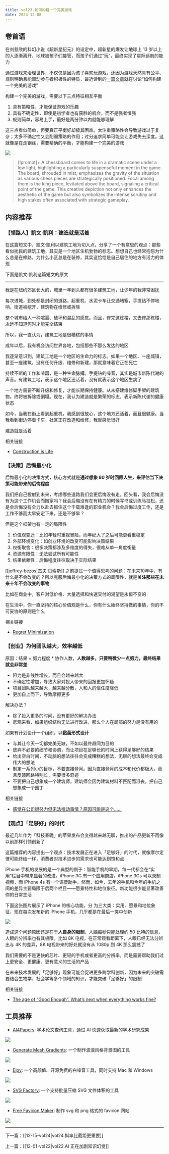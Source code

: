 ```yaml
---
title: vol23.如何构建一个完美游戏
date: 2024-12-08
---
```


## 卷首语

在刘慈欣的科幻小说《超新星纪元》的设定中，超新星的爆发让地球上 13 岁以上的人逐渐离开，地球被孩子们接管，而孩子们通过“玩”，最终实现了星际远航的能力

通过游戏来治理世界，不仅仅是因为孩子喜欢玩游戏，还因为游戏天然具有公平、规则明确且能调动参与者积极性的特质，最近读到的[一篇文章](https://www.theguardian.com/books/2023/oct/09/the-big-idea-is-there-such-a-thing-as-the-perfect-game)就在讨论“如何构建一个完美的游戏”

构建一个完美的游戏，需要以下三点特征相互平衡

1. 具有策略性，才能保证游戏的乐趣
2. 具有不确定性，即使是初学者也有获胜的机会，而不是强者恒强
3. 规则简单，容易上手，最好是两分钟以内就能够理解

这三点看似简单，但要真正平衡好却极其困难。太注重策略性会导致游戏过于复杂；太多不确定性又会削弱策略的作用；过分追求简单可能会让游戏失去深度。这就像是在走钢丝，需要精确的平衡，才能构建一个完美的游戏

![](https://notesimgs.oss-cn-shanghai.aliyuncs.com/img/202412082134736.jpg)

> [!prompt]+
> A chessboard comes to life in a dramatic scene under a low light, highlighting a particularly suspenseful moment in the game. The board, shrouded in mist, emphasizes the gravity of the situation as various chess pieces are strategically positioned. Focal among them is the king piece, levitated above the board, signaling a critical point of the game. This creative depiction not only enhances the aesthetic of the game but also symbolizes the intense scrutiny and high stakes often associated with strategic gameplay.

## 内容推荐

### 【领路人】凯文·凯利：建造就是活着

在这篇短文中，凯文·凯利以建筑工地为切入点，分享了一个有意思的观点：那些看似扰民的建筑工地，其实是一个地区生机勃勃的标志。想想自己也经常抱怨为什么总是在修路，为什么小区总是在装修，其实这恰恰是自己居住的地方有活力的体现

下面是凯文·凯利这篇短文的原文

---

我是在纽约郊区长大的，城里一年到头都有很多建筑工地，让少年的我非常困扰

每次进城，到处都是封闭的道路，起重机、水泥卡车让交通堵塞，手提钻不停地响，街道被挖开，建筑物在维修或拆除

整个城市给人一种喧嚣、破坏和混乱的感觉。而且，修完这栋楼，又去修那栋楼，永远不知道何时才能完全结束

所以，我一直认为，建筑工地是很糟糕的事情

成年以后，我有机会访问世界各地，包括那些不那么发达的地区

我逐渐意识到，建筑工地是一个地区的生命力的标志。如果一个地区、一座城镇，甚至一座建筑，没有任何升级、维修和新建，那就意味着它正在死亡

持续不断的工作和喧嚣，是一种生命脉搏。手提钻的噪音，其实是城市新陈代谢的声音。有建筑工地，表示这个地区还活着，没有就表示这个地区生病了

一个地方需要不断升级和修复，才能长期保持健康。从未搭建维修脚手架的建筑物，终将被拆除或倒塌。现在，我认为建造就是繁荣的标志，表示新陈代谢的健康状态

如今，当我在街上看到起重机，我感到很放心，这个地方还活着，而且很健康。当我看到街边停着卡车，社区正在改造和维修，我就感觉很好

建造就是活着

相关链接

- [Construction is Life](https://kk.org/thetechnium/construction-is-life/)

### 【决策】后悔最小化

后悔最小化的决策方式，核心方式就是**通过想象 80 岁时回顾人生，来评估当下决策可能带来的后悔程度**

我们把自己投射到未来，考虑哪些道路我们会更后悔没有走。回头看，我会后悔没有为这个工作机会而搬家吗？我会后悔没有在有精力的时候写书或训练马拉松，还是会后悔没有全力以赴去抓住这个千载难逢的职业机会？我会后悔过度工作，还是工作不够而太早安定下来，还是不够早？

但是这个框架也有一定的局限性

1. 价值观变迁：比如年轻时重视冒险，而年纪大了之后可能更看重稳定
2. 外部环境变化：如创业环境的改变可能影响决策结果
3. 权衡取舍：很多决策都涉及多维度的得失，很难从单一角度衡量
4. 资源有限性：无法尝试所有可能性
5. 结果依赖性：后悔程度往往取决于实际结果

[[jeffrey-bezos|杰夫·贝索斯]] 之前提过一个值得思考的问题：在未来10年中，有什么是不会改变的？所以克服后悔最小化的决策方式的局限性，就是**关注那些在未来十年不会改变的事物**

比如在商业中，客户对低价格、大量选择和快速交付的渴望是永恒不变的

在生活中，你一直坚持的核心价值观是什么，你有什么始终坚持做的事情，你的不可妥协的原则是什么

相关链接

- [Regret Minimization](https://www.samvitjain.com/blog/regret/)

### 【创业】为何团队越大，效率越低

原因：结果 = 努力程度 * 协作人数，**人数越多，只要稍微少一点努力，最终结果就会非常差**

- 阻力是非线性增长，而且会越来越大
- 不确定性增加，导致大家对投入带来的回报更加怀疑
- 项目团队越来越大，越来越分散，人和人的信任度降低
- 更加自上而下，导致摩擦更多

解决办法？

- 除了投入更多的时间，没有更好的解决办法
- 悲观来看，如果组织结构无法进行改进，那么个人在局部的努力是没有用的

如果有计划设计一个组织，以**黏菌形式设计**

- 与其让今天一切都完美无缺，不如以最终趋同为目的
- 放弃不必要的细节和协调，而让项目在足够长的时间上获得足够好的结果
- 给出空白时间，不动脑的想法往往会变成糟糕的想法，无聊的想法最终会变成伟大的想法
- 制定一系列小的目标，不要直接登月。因为直接登月的成本和代价都极大，而且反馈回路特别长，需要很多奇迹
- 不要把自己想象成一个建筑师，建筑师会因为建筑材料不匹配而沮丧。把自己想象成一个园丁

相关链接

- [感觉在公司很努力但无法推动事情？原因可能是这个……](https://mp.weixin.qq.com/s/LdmyY66FTisN-7y56n3jWA)

### 【观点】「足够好」的时代

最近几年作为「科技春晚」的苹果发布会变得越来越无聊，推出的产品更新不再像以前那样引领创新了

这篇推荐的内容提出一个观点：技术发展正在进入「足够好」的时代，就像摩尔定律可能终结一样，消费者对技术进步的需求也可能达到饱和点

iPhone 手机的发展的是一个典型的例子：智能手机的早期，每一代都会在“实用”栏目中带来显著的改进。iPhone 3G 有一个应用商店，iPhone 3Gs 可以录制视频，而 iPhone 4s 有一个语音助手。然而，如今，去年的手机和今年的手机之间的差异主要局限于后两个栏目——愿景特性和地位象征。新功能很少能显著改善你的日常生活

下面这张图片展示了 iPhone 的核心功能，分 为三大类：实用、愿景和地位象征，现在每次发布新的 iPhone 手机，几乎都是在最后一类中创新

![](https://notesimgs.oss-cn-shanghai.aliyuncs.com/img/202412082135755.png)

造成这个问题原因还是在于**人自身的限制**，人脑每秒只能处理约 50 比特的信息，人眼的分辨率也有其极限。比如 8K 电视，在正常观看距离下，人眼已经无法分辨出与 4K 的差异，8K 电视带来的好处就没有从 1080p 到 4K 那么震撼了

我们需要的不是更快的芯片、更轻的手机或者更高的分辨率，而是需要帮助我们过上更安全、更健康、更有意义的生活的产品

在未来技术发展的「足够好」现象可能会促进更多跨学科创新，因为未来的突破需要结合生物学、社会学等多个领域的知识，才能突破「足够好」的限制

相关链接

- [The age of “Good Enough”. What’s next when everything works fine?](https://medium.com/source-and-buggy/the-age-of-good-enough-2b7319450ce5)

## 工具推荐

- [AI4Papers](https://ai4papers.com/): 学术论文查询工具，通过 AI 快速获取最新的学术研究成果

![](https://notesimgs.oss-cn-shanghai.aliyuncs.com/img/202412082134112.png)

- [Generate Mesh Gradients](https://meshgradient.in/): 一个制作波浪风格背景图的工具

![](https://notesimgs.oss-cn-shanghai.aliyuncs.com/img/202412082136069.png)

- [Elpy](https://www.vanejung.com/elpy): 一个高颜值、开源免费的白噪音工具，同时支持 Mac 和 Windows

![](https://notesimgs.oss-cn-shanghai.aliyuncs.com/img/202412082135306.png)

- [SVG Factory](https://svg.uiboy.com/): 一个支持批量压缩 SVG 文件体积的工具

![](https://notesimgs.oss-cn-shanghai.aliyuncs.com/img/202412082136742.png)

- [Free Favicon Maker](https://formito.com/tools/favicon): 制作 svg 和 png 格式的 favicon 网站

![](https://notesimgs.oss-cn-shanghai.aliyuncs.com/img/202412082135578.png)

---

下一篇：[[12-15-vol24|vol24.斜率比截距更重要]]

上一篇：[[12-01-vol22|vol22.AI 正在加剧知识幻觉]]

